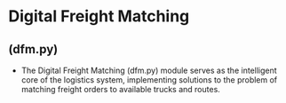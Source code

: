 # Digital Freight Matching

## (dfm.py)
- The Digital Freight Matching (dfm.py) module serves as the intelligent core of the logistics system, implementing solutions to the problem of matching freight orders to available trucks and routes.